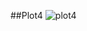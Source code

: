 ##Plot4
![plot4](https://cloud.githubusercontent.com/assets/10600024/7669468/54abb774-fc64-11e4-839e-1430c055172b.png)

